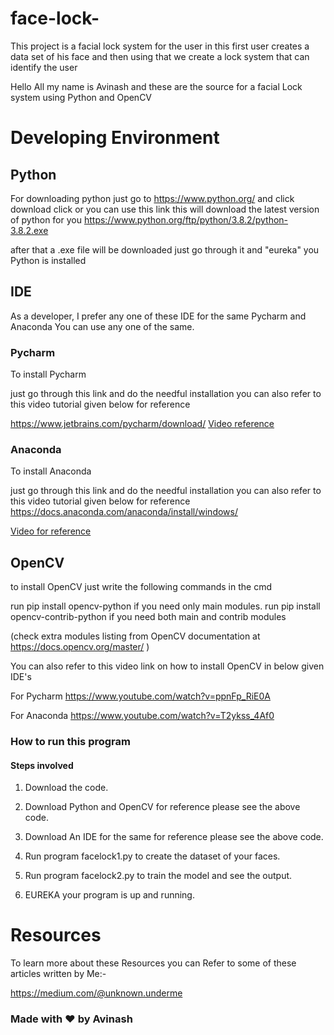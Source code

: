 # face-lock-

This project is a facial lock system for the user in this first user creates a data set of his face and then using that we create a lock system that can identify the user 

Hello All my name is Avinash and these are the source for a facial Lock system using Python and OpenCV


# Developing Environment 

## Python 

For downloading python just go to https://www.python.org/ and click download click or you can use this link this will download the latest version of python for you https://www.python.org/ftp/python/3.8.2/python-3.8.2.exe

after that a .exe file will be downloaded just go through it and "eureka" you Python is installed


## IDE 

As a developer, I prefer any one of these IDE for the same Pycharm and Anaconda You can use any one of the same.

### Pycharm

To install Pycharm 

just go through this link and do the needful installation you can also refer to this video tutorial given below for reference 

https://www.jetbrains.com/pycharm/download/
[Video reference](https://www.youtube.com/watch?v=AUiM1UaRCPc) 

### Anaconda 

To install Anaconda

just go through this link and do the needful installation you can also refer to this video tutorial given below for reference 
https://docs.anaconda.com/anaconda/install/windows/

[Video for reference](https://www.youtube.com/watch?v=T3ff57rxTa8)

## OpenCV 

to install OpenCV just write the following commands in the cmd 

run pip install opencv-python if you need only main modules.
run pip install opencv-contrib-python if you need both main and contrib modules 

(check extra modules listing from OpenCV documentation at https://docs.opencv.org/master/ )

You can also refer to this video link on how to install OpenCV in below given IDE's

For Pycharm
https://www.youtube.com/watch?v=ppnFp_RiE0A

For Anaconda
https://www.youtube.com/watch?v=T2ykss_4Af0


### How to run this program

#### Steps involved

1) Download the code.

2) Download Python and OpenCV for reference please see the above code.

3) Download An IDE for the same for reference please see the above code.

4) Run program facelock1.py to create the dataset of your faces.

5) Run program facelock2.py to train the model and see the output.

6) EUREKA your program is up and running.


# Resources 

To learn more about these Resources you can Refer to some of these articles written by Me:-

https://medium.com/@unknown.underme


### Made with ❤️ by Avinash




